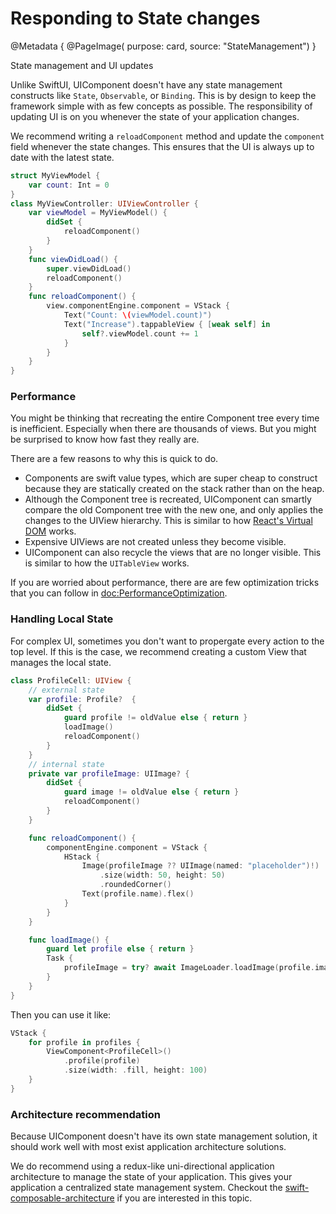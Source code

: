 # Responding to State changes

@Metadata {
    @PageImage(
        purpose: card, 
        source: "StateManagement")
}

State management and UI updates

Unlike SwiftUI, UIComponent doesn't have any state management constructs like ``State``, ``Observable``, or ``Binding``. This is by design to keep the framework simple with as few concepts as possible. The responsibility of updating UI is on you whenever the state of your application changes.

We recommend writing a `reloadComponent` method and update the `component` field whenever the state changes. This ensures that the UI is always up to date with the latest state.

```swift
struct MyViewModel {
    var count: Int = 0
}
class MyViewController: UIViewController {
    var viewModel = MyViewModel() {
        didSet {
            reloadComponent()
        }
    }
    func viewDidLoad() {
        super.viewDidLoad()
        reloadComponent()
    }
    func reloadComponent() {
        view.componentEngine.component = VStack {
            Text("Count: \(viewModel.count)")
            Text("Increase").tappableView { [weak self] in
                self?.viewModel.count += 1
            }
        }
    }
}
```

### Performance
You might be thinking that recreating the entire Component tree every time is inefficient. Especially when there are thousands of views. But you might be surprised to know how fast they really are.

There are a few reasons to why this is quick to do.
* Components are swift value types, which are super cheap to construct because they are statically created on the stack rather than on the heap.
* Although the Component tree is recreated, UIComponent can smartly compare the old Component tree with the new one, and only applies the changes to the UIView hierarchy. This is similar to how [React's Virtual DOM](https://legacy.reactjs.org/docs/faq-internals.html) works.
* Expensive UIViews are not created unless they become visible.
* UIComponent can also recycle the views that are no longer visible. This is similar to how the ``UITableView`` works.

If you are worried about performance, there are are few optimization tricks that you can follow in <doc:PerformanceOptimization>.

### Handling Local State

For complex UI, sometimes you don't want to propergate every action to the top level. If this is the case, we recommend creating a custom View that manages the local state.

```swift
class ProfileCell: UIView {
    // external state
    var profile: Profile?  {
        didSet {
            guard profile != oldValue else { return }
            loadImage()
            reloadComponent()
        }
    }
    // internal state
    private var profileImage: UIImage? {
        didSet {
            guard image != oldValue else { return }
            reloadComponent()
        }
    }

    func reloadComponent() {
        componentEngine.component = VStack {
            HStack {
                Image(profileImage ?? UIImage(named: "placeholder")!)
                    .size(width: 50, height: 50)
                    .roundedCorner()
                Text(profile.name).flex()
            }
        }
    }

    func loadImage() {
        guard let profile else { return }
        Task {
            profileImage = try? await ImageLoader.loadImage(profile.imageURL)
        }
    }
}
```

Then you can use it like:

```swift
VStack {
    for profile in profiles {
        ViewComponent<ProfileCell>()
            .profile(profile)
            .size(width: .fill, height: 100)
    }
}
```

### Architecture recommendation

Because UIComponent doesn't have its own state management solution, it should work well with most exist application architecture solutions. 

We do recommend using a redux-like uni-directional application architecture to manage the state of your application. This gives your application a centralized state management system. Checkout the [swift-composable-architecture](https://github.com/pointfreeco/swift-composable-architecture) if you are interested in this topic.
